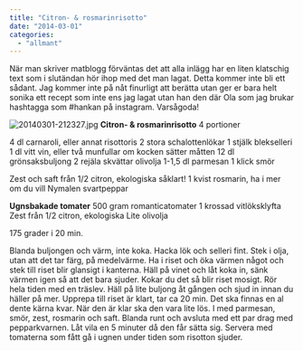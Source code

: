 ```yaml
---
title: "Citron- & rosmarinrisotto"
date: "2014-03-01"
categories: 
  - "allmant"
---
```


När man skriver matblogg förväntas det att alla inlägg har en liten klatschig text som i slutändan hör ihop med det man lagat. Detta kommer inte bli ett sådant. Jag kommer inte på nåt finurligt att berätta utan ger er bara helt sonika ett recept som inte ens jag lagat utan han den där Ola som jag brukar hashtagga som #hankan på instagram. Varsågoda!  
  
![20140301-212327.jpg](/static/img/20140301-212327.jpg)
**Citron- & rosmarinrisotto** 4 portioner

4 dl carnaroli, eller annat risottoris 2 stora schalottenlökar 1 stjälk blekselleri 1 dl vitt vin, eller två munfullar om kocken sätter måtten 12 dl grönsaksbuljong 2 rejäla skvättar olivolja 1-1,5 dl parmesan 1 klick smör

Zest och saft från 1/2 citron, ekologiska såklart! 1 kvist rosmarin, ha i mer om du vill Nymalen svartpeppar

**Ugnsbakade tomater** 500 gram romanticatomater 1 krossad vitlöksklyfta Zest från 1/2 citron, ekologiska Lite olivolja

175 grader i 20 min.

Blanda buljongen och värm, inte koka. Hacka lök och selleri fint. Stek i olja, utan att det tar färg, på medelvärme. Ha i riset och öka värmen något och stek till riset blir glansigt i kanterna. Häll på vinet och låt koka in, sänk värmen igen så att det bara sjuder. Kokar du det så blir riset mosigt. Rör hela tiden med en träslev. Häll på lite buljong åt gången och sjud in innan du häller på mer. Upprepa till riset är klart, tar ca 20 min. Det ska finnas en al dente kärna kvar. När den är klar ska den vara lite lös. I med parmesan, smör, zest, rosmarin och saft. Blanda runt och avsluta med ett par drag med pepparkvarnen. Låt vila en 5 minuter då den får sätta sig. Servera med tomaterna som fått gå i ugnen under tiden som risotton sjuder.
